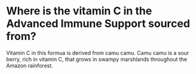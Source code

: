 # Where is the vitamin C in the Advanced Immune Support sourced from?

Vitamin C in this formua is derived from camu camu. Camu camu is a sour berry, rich in vitamin C, that grows in swampy marshlands throughout the Amazon rainforest.
